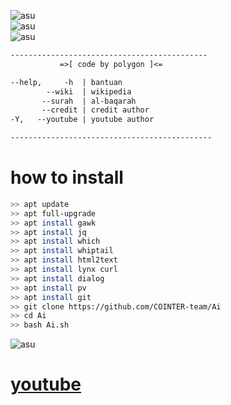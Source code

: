         
![asu](https://img.shields.io/badge/Code-POLYGON-green)             
![asu](https://img.shields.io/badge/Made-INDONESIA-red)                             
![asu](https://img.shields.io/badge/Program-Bash-blue)


```perl
--------------------------------------------
           =>[ code by polygon ]<=

--help,     -h  | bantuan
        --wiki  | wikipedia
       --surah  | al-baqarah
       --credit | credit author
-Y,   --youtube | youtube author

---------------------------------------------
```

# how to install

```bash
>> apt update
>> apt full-upgrade
>> apt install gawk
>> apt install jq
>> apt install which
>> apt install whiptail
>> apt install html2text
>> apt install lynx curl
>> apt install dialog
>> apt install pv
>> apt install git
>> git clone https://github.com/COINTER-team/Ai
>> cd Ai
>> bash Ai.sh
```
            
![asu](https://img.shields.io/badge/ME-Youtube-yellow)
# [youtube](https://youtube.com/channel/UCtu-GcxKL8kJBXpR1wfMgWg)
